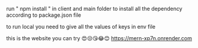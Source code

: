 run " npm install " in client and main folder to install all the dependency according to package.json file 

to run local you need to give all the values of keys in env file 

this is the website you can try
😍😒😘😂😊
https://mern-xp7n.onrender.com
